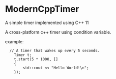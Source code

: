# ModernCppTimer
A simple timer implemented using C++ 11

A cross-platform c++ timer using condition variable.

example:

```
  // A timer that wakes up every 5 seconds.
	Timer t;
	t.start(5 * 1000, []
	{
		std::cout << "Hello World!\n";
	});
```
